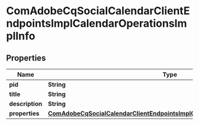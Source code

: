 

# ComAdobeCqSocialCalendarClientEndpointsImplCalendarOperationsImplInfo

## Properties

Name | Type | Description | Notes
------------ | ------------- | ------------- | -------------
**pid** | **String** |  |  [optional]
**title** | **String** |  |  [optional]
**description** | **String** |  |  [optional]
**properties** | [**ComAdobeCqSocialCalendarClientEndpointsImplCalendarOperationsImplProperties**](ComAdobeCqSocialCalendarClientEndpointsImplCalendarOperationsImplProperties.md) |  |  [optional]



